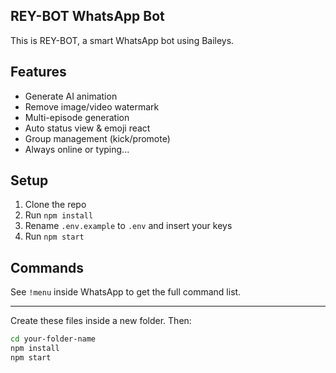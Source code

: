 ## REY-BOT WhatsApp Bot

This is REY-BOT, a smart WhatsApp bot using Baileys.

## Features
- Generate AI animation
- Remove image/video watermark
- Multi-episode generation
- Auto status view & emoji react
- Group management (kick/promote)
- Always online or typing...

## Setup
1. Clone the repo
2. Run `npm install`
3. Rename `.env.example` to `.env` and insert your keys
4. Run `npm start`

## Commands
See `!menu` inside WhatsApp to get the full command list.

---

Create these files inside a new folder. Then:

```bash
cd your-folder-name
npm install
npm start
```
